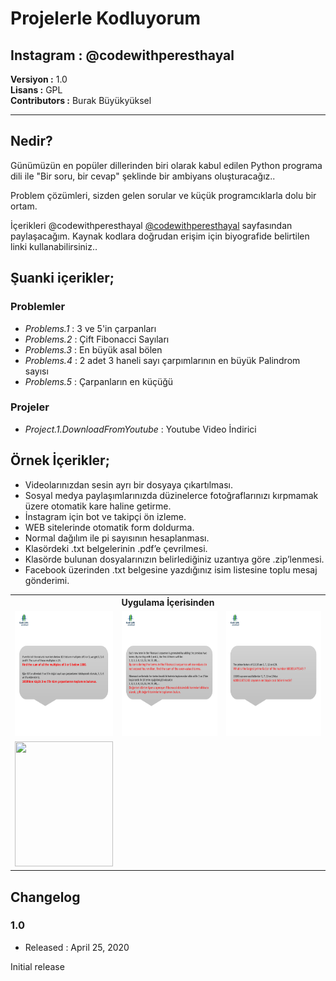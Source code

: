 # Projelerle Kodluyorum
## Instagram : @codewithperesthayal

**Versiyon	:**  1.0 		<br />
**Lisans  	:**  GPL 		<br />
**Contributors  :**  Burak Büyükyüksel	<br />

<hr />

## Nedir?
<p>
Günümüzün en popüler dillerinden biri olarak kabul edilen
Python programa dili ile "Bir soru, bir cevap" şeklinde bir ambiyans oluşturacağız.. 

Problem çözümleri, sizden gelen sorular ve küçük programcıklarla dolu bir ortam.

İçerikleri @codewithperesthayal <a href="https://www.instagram.com/codewithperesthayal/">@codewithperesthayal</a> sayfasından paylaşacağım.
Kaynak kodlara doğrudan erişim için biyografide belirtilen linki kullanabilirsiniz.. 
</p>

## Şuanki içerikler;
### Problemler
* <i>Problems.1</i> : 3 ve 5'in çarpanları
* <i>Problems.2</i> : Çift Fibonacci Sayıları
* <i>Problems.3</i> : En büyük asal bölen
* <i>Problems.4</i> : 2 adet 3 haneli sayı çarpımlarının en büyük Palindrom sayısı
* <i>Problems.5</i> : Çarpanların en küçüğü

### Projeler
* <i>Project.1.DownloadFromYoutube</i> : Youtube Video İndirici

## Örnek İçerikler;

* Videolarınızdan sesin ayrı bir dosyaya çıkartılması.
* Sosyal medya paylaşımlarınızda düzinelerce fotoğraflarınızı kırpmamak üzere otomatik kare haline getirme.
* İnstagram için bot ve takipçi ön izleme.
* WEB sitelerinde otomatik form doldurma.
* Normal dağılım ile pi sayısının hesaplanması.
* Klasördeki .txt belgelerinin .pdf’e çevrilmesi.
* Klasörde bulunan dosyalarınızın belirlediğiniz uzantıya göre .zip’lenmesi.
* Facebook üzerinden .txt belgesine yazdığınız isim listesine toplu mesaj gönderimi.

<table>
	<tr>
		<th colspan=3> <b> Uygulama İçerisinden </b> </th>	
	</tr>
	<tr>
		<td><img src = "problems.1/SS/Slayt2.PNG" height=200px width=100% /> </td>
		<td><img src = "problems.2/SS/Slayt2.PNG" height=200px width=100% /> </td>
		<td><img src = "problems.3/SS/Slayt3.PNG" height=200px width=100% /> </td>
	</tr>
	<tr>
		<td><img src = "Project.1.DownloadFromYoutube/SS/Result.gif" height=200px width=100% /> </td>
	</tr>
	
</table>


## Changelog

### 1.0
* Released : April 25, 2020

Initial release